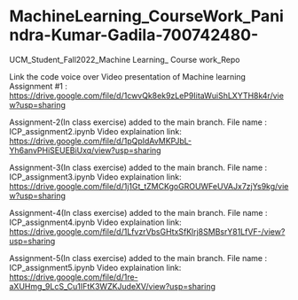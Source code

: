 # MachineLearning_CourseWork_Panindra-Kumar-Gadila-700742480-
UCM_Student_Fall2022_Machine Learning_ Course work_Repo


Link the code voice over Video presentation of Machine learning Assignment #1 : https://drive.google.com/file/d/1cwvQk8ek9zLeP9IitaWuiShLXYTH8k4r/view?usp=sharing




Assignment-2(In class exercise) added to the main branch.
File name : ICP_assignment2.ipynb
Video explaination link: https://drive.google.com/file/d/1pQpIdAvMKPJbL-Yh6anvPHiSEUEBiUxq/view?usp=sharing



Assignment-3(In class exercise) added to the main branch.
File name : ICP_assignment3.ipynb
Video explaination link: https://drive.google.com/file/d/1j1Gt_tZMCKgoGROUWFeUVAJx7zjYs9kg/view?usp=sharing



Assignment-4(In class exercise) added to the main branch.
File name : ICP_assignment4.ipynb
Video explaination link: https://drive.google.com/file/d/1LfvzrVbsGHtxSfKlrj8SMBsrY81LfVF-/view?usp=sharing



Assignment-5(In class exercise) added to the main branch.
File name : ICP_assignment5.ipynb
Video explaination link: https://drive.google.com/file/d/1re-aXUHmg_9LcS_Cu1IFtK3WZKJudeXV/view?usp=sharing
